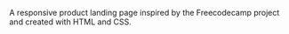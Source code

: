 A responsive product landing page inspired by the Freecodecamp project and created with HTML and CSS.
